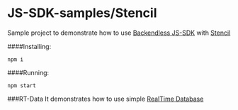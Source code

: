 # JS-SDK-samples/Stencil
Sample project to demonstrate how to use [Backendless JS-SDK](https://github.com/Backendless/JS-SDK) with [Stencil](https://stenciljs.com/)

####Installing:
````
npm i
````

####Running:
````
npm start
````

###RT-Data
It demonstrates how to use simple [RealTime Database](https://backendless.com/docs/js/rt_overview.html) 


